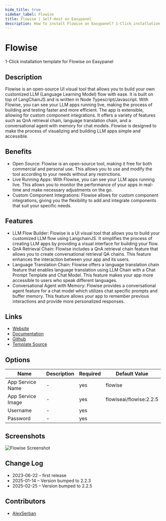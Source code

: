 ```yaml
---
hide_title: true
sidebar_label: Flowise
title: Flowise | Self-Host on Easypanel
description: How to install Flowise on Easypanel? 1-Click installation template for Flowise on Easypanel
---
```


<!-- generated -->

# Flowise

1-Click installation template for Flowise on Easypanel

## Description

Flowise is an open-source UI visual tool that allows you to build your own customized LLM (Language Learning Model) flow with ease. It is built on top of LangChainJS and is written in Node Typescript/Javascript. With Flowise, you can see your LLM apps running live, making the process of building and testing faster and more efficient. The app is extensible, allowing for custom component integrations. It offers a variety of features such as QnA retrieval chain, language translation chain, and a conversational agent with memory for chat models. Flowise is designed to make the process of visualizing and building LLM apps simple and accessible.

## Benefits

- Open Source: Flowise is an open-source tool, making it free for both commercial and personal use. This allows you to use and modify the tool according to your needs without any restrictions.
- Live Running Apps: With Flowise, you can see your LLM apps running live. This allows you to monitor the performance of your apps in real-time and make necessary adjustments on the go.
- Custom Component Integrations: Flowise allows for custom component integrations, giving you the flexibility to add and integrate components that suit your specific needs.

## Features

- LLM Flow Builder: Flowise is a UI visual tool that allows you to build your customized LLM flow using LangchainJS. It simplifies the process of creating LLM apps by providing a visual interface for building your flow.
- QnA Retrieval Chain: Flowise includes a QnA retrieval chain feature that allows you to create conversational retrieval QA chains. This feature enhances the interaction between your app and its users.
- Language Translation Chain: Flowise offers a language translation chain feature that enables language translation using LLM Chain with a Chat Prompt Template and Chat Model. This feature makes your app more accessible to users who speak different languages.
- Conversational Agent with Memory: Flowise provides a conversational agent feature for a chat model which utilizes chat specific prompts and buffer memory. This feature allows your app to remember previous interactions and provide more personalized responses.

## Links

- [Website](https://flowiseai.com)
- [Documentation](https://docs.flowiseai.com)
- [Github](https://github.com/FlowiseAI/Flowise)
- [Template Source](https://github.com/easypanel-io/templates/tree/main/templates/flowise)

## Options

Name | Description | Required | Default Value
-|-|-|-
App Service Name | - | yes | flowise
App Service Image | - | yes | flowiseai/flowise:2.2.5
Username | - | yes | 
Password | - | yes | 

## Screenshots

![Flowise Screenshot](./assets/screenshot.png)

## Change Log

- 2023-06-22 – first release
- 2025-01-14 – Version bumped to 2.2.3
- 2025-02-25 – Version bumped to 2.2.5

## Contributors

- [AlexSerban](https://github.com/serban-alexandru)
